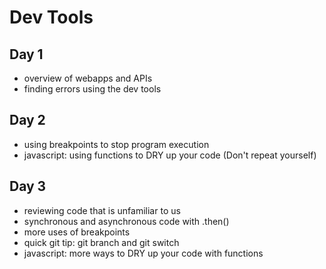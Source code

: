 # Dev Tools

## Day 1

- overview of webapps and APIs
- finding errors using the dev tools

## Day 2

- using breakpoints to stop program execution
- javascript: using functions to DRY up your code (Don't repeat yourself)

## Day 3

- reviewing code that is unfamiliar to us
- synchronous and asynchronous code with .then()
- more uses of breakpoints
- quick git tip: git branch and git switch
- javascript: more ways to DRY up your code with functions